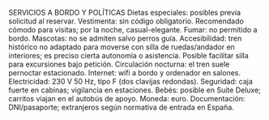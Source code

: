 SERVICIOS A BORDO Y POLÍTICAS
Dietas especiales: posibles previa solicitud al reservar.
Vestimenta: sin código obligatorio. Recomendado cómodo para visitas; por la noche, casual-elegante.
Fumar: no permitido a bordo.
Mascotas: no se admiten salvo perros guía.
Accesibilidad: tren histórico no adaptado para moverse con silla de ruedas/andador en interiores; es preciso cierta autonomía o asistencia. Posible facilitar silla para excursiones bajo petición.
Circulación nocturna: el tren suele pernoctar estacionado.
Internet: wifi a bordo y ordenador en salones.
Electricidad: 230 V 50 Hz, tipo F (dos clavijas redondas).
Seguridad: caja fuerte en cabinas; vigilancia en estaciones.
Bebés: posible en Suite Deluxe; carritos viajan en el autobús de apoyo.
Moneda: euro.
Documentación: DNI/pasaporte; extranjeros según normativa de entrada en España.
